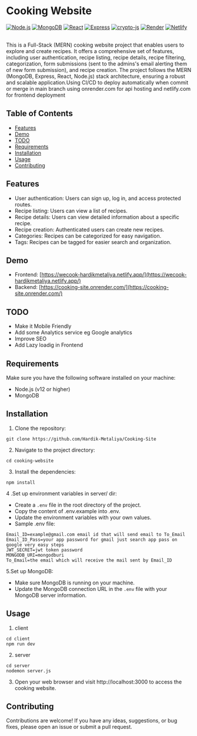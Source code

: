 # Cooking Website

[![Node.js](https://img.shields.io/badge/Node.js-v12%2B-brightgreen)](https://nodejs.org/)
[![MongoDB](https://img.shields.io/badge/MongoDB-Database-brightgreen)](https://www.mongodb.com/)
[![React](https://img.shields.io/badge/React-Frontend-blue)](https://reactjs.org/)
[![Express](https://img.shields.io/badge/Express-Backend-blue)](https://expressjs.com/)
[![crypto-js](https://img.shields.io/badge/crypto--js-Encryption-orange)](https://www.npmjs.com/package/crypto-js)
[![Render](https://img.shields.io/badge/Render-CI%2FCD-lightgrey)](https://render.com/)
[![Netlify](https://img.shields.io/badge/Netlify-CI%2FCD-lightgrey)](https://www.netlify.com/)

<br>
This is a Full-Stack (MERN) cooking website project that enables users to explore and create recipes. It offers a comprehensive set of features, including user authentication, recipe listing, recipe details, recipe filtering, categorization, form submissions (sent to the admins's email alerting them of new form submission), and recipe creation. The project follows the MERN (MongoDB, Express, React, Node.js) stack architecture, ensuring a robust and scalable application.Using CI/CD to deploy automatically when commit or merge in main branch using onrender.com for api hosting and netlify.com for frontend deployment

## Table of Contents

- [Features](#features)
- [Demo](#demo)
- [TODO](#todo)
- [Requirements](#requirements)
- [Installation](#installation)
- [Usage](#usage)
- [Contributing](#contributing)

## Features

- User authentication: Users can sign up, log in, and access protected routes.
- Recipe listing: Users can view a list of recipes.
- Recipe details: Users can view detailed information about a specific recipe.
- Recipe creation: Authenticated users can create new recipes.
- Categories: Recipes can be categorized for easy navigation.
- Tags: Recipes can be tagged for easier search and organization.

## Demo

- Frontend: [https://wecook-hardikmetaliya.netlify.app/](https://wecook-hardikmetaliya.netlify.app/)
- Backend: [https://cooking-site.onrender.com/](https://cooking-site.onrender.com/)

## TODO

- Make it Mobile Friendly
- Add some Analytics service eg Google analytics
- Improve SEO
- Add Lazy loadig in Frontend

## Requirements

Make sure you have the following software installed on your machine:

- Node.js (v12 or higher)
- MongoDB

## Installation

1. Clone the repository:

```
git clone https://github.com/Hardik-Metaliya/Cooking-Site
```

2. Navigate to the project directory:

```
cd cooking-website
```

3. Install the dependencies:

```
npm install
```

4 .Set up environment variables in server/ dir:

- Create a `.env` file in the root directory of the project.
- Copy the content of .env.example into .env.
- Update the environment variables with your own values.
- Sample .env file:

```
Email_ID=example@gmail.com email id that will send email to To_Email
Email_ID_Pass=your app password for gmail just search app pass on google very easy steps
JWT_SECRET=jwt token password
MONGODB_URI=mongodburi
To_Email=the email which will receive the mail sent by Email_ID
```

5.Set up MongoDB:

- Make sure MongoDB is running on your machine.
- Update the MongoDB connection URL in the `.env` file with your MongoDB server information.

## Usage

1. client

```
cd client
npm run dev

```

2. server

```
cd server
nodemon server.js
```

3. Open your web browser and visit http://localhost:3000 to access the cooking website.

## Contributing

Contributions are welcome! If you have any ideas, suggestions, or bug fixes, please open an issue or submit a pull request.
